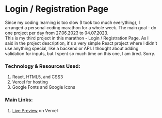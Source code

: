 # Login / Registration Page
Since my coding learning is too slow (I took too much everything), I arranged a personal coding marathon for a whole week. The main goal - do one project per day from 27.06.2023 to 04.07.2023.
<br />
This is my third project in this marathon - Login / Registration Page. As I said in the project description, it's a very simple React project where I didn't use anything special, like a backend or API. I thought about adding validation for inputs, but I spent so much time on this one, I am tired. Sorry.
<br />
### Technology & Resources Used:
1. React, HTML5, and CSS3
2. Vercel for hosting
3. Google Fonts and Google Icons
### Main Links:
1. <a href="https://login-registration-page-react.vercel.app/">Live Preview</a> on Vercel
